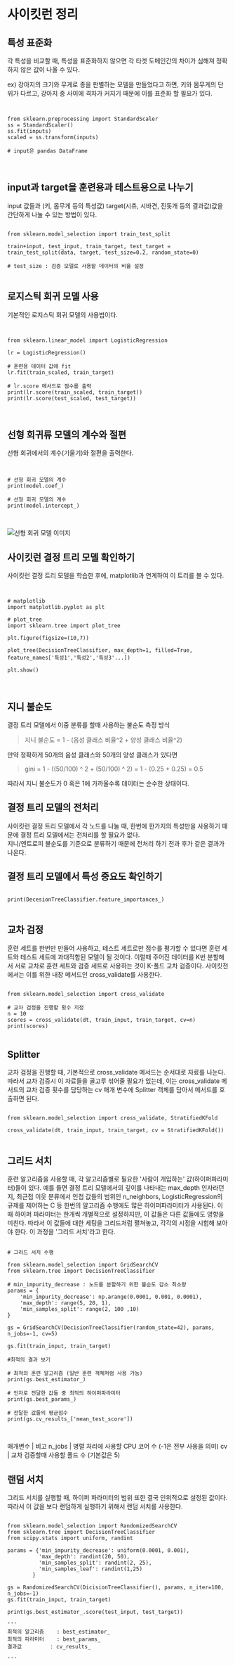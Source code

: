 # 사이킷런 정리


## 특성 표준화
각 특성을 비교할 때, 특성을 표준화하지 않으면 각 타겟 도메인간의 차이가 심해져 정확하지 않은 값이 나올 수 있다.  

ex) 강아지의 크기와 무게로 종을 판별하는 모델을 만들었다고 하면, 키와 몸무게의 단위가 다르고, 강아지 종 사이에 격차가 커지기 때문에 이를 표준화 할 필요가 있다.  

<pre>
<code>

from sklearn.preprocessing import StandardScaler
ss = StandardScaler()
ss.fit(inputs)
scaled = ss.transform(inputs)

# input은 pandas DataFrame

</code>
</pre>


## input과 target을 훈련용과 테스트용으로 나누기
input 값들과 (키, 몸무게 등의 특성값) target(시츄, 시바견, 진돗개 등의 결과값)값을 간단하게 나눌 수 있는 방법이 있다.

<pre>
<code>
from sklearn.model_selection import train_test_split

train+input, test_input, train_target, test_target = train_test_split(data, target, test_size=0.2, random_state=0)

# test_size : 검증 모델로 사용할 데이터의 비율 설정
</code>
</pre>


## 로지스틱 회귀 모델 사용

기본적인 로지스틱 회귀 모델의 사용법이다.

<pre>
<code>

from sklearn.linear_model import LogisticRegression

lr = LogisticRegression()

# 훈련용 데이터 값에 fit
lr.fit(train_scaled, train_target)

# lr.score 메서드로 점수를 출력
print(lr.score(train_scaled, train_target))
print(lr.score(test_scaled, test_target))

</code>
</pre>


## 선형 회귀류 모델의 계수와 절편

선형 회귀에서의 계수(기울기)와 절편을 출력한다.

<pre>
<code>

# 선형 회귀 모델의 계수
print(model.coef_)

# 선형 회귀 모델의 계수
print(model.intercept_)

</code>
</pre>

![선형 회귀 모델 이미지](https://ko.wikipedia.org/wiki/%EC%84%A0%ED%98%95_%ED%9A%8C%EA%B7%80#/media/%ED%8C%8C%EC%9D%BC:Normdist_regression.png)  


## 사이킷런 결정 트리 모델 확인하기

사이킷런 결정 트리 모델을 학습한 후에, matplotlib과 연계하여 이 트리를 볼 수 있다.

<pre>
<code>

# matplotlib
import matplotlib.pyplot as plt

# plot_tree
import sklearn.tree import plot_tree

plt.figure(figsize=(10,7))

plot_tree(DecisionTreeClassifier, max_depth=1, filled=True, feature_names['특성1','특성2','특성3'...])

plt.show()

</code>
</pre>


## 지니 불순도

결정 트리 모델에서 이중 분류를 할때 사용하는 불순도 측정 방식

> 지니 불순도 = 1 - (음성 클래스 비율^2 + 양성 클래스 비율^2)

만약 정확하게 50개의 음성 클래스와 50개의 양성 클래스가 있다면

> gini = 1 - ((50/100) ^ 2 + (50/100) ^ 2) = 1 - (0.25 + 0.25) = 0.5

따라서 지니 불순도가 0 혹은 1에 가까울수록 데이터는 순수한 상태이다.


## 결정 트리 모델의 전처리

사이킷런 결정 트리 모델에서 각 노드를 나눌 때, 한번에 한가지의 특성만을 사용하기 때문에 결정 트리 모델에서는 전처리를 할 필요가 없다.  
지니/엔트로피 불순도를 기준으로 분류하기 때문에 전처리 하기 전과 후가 같은 결과가 나온다.


## 결정 트리 모델에서 특성 중요도 확인하기

<pre>
<code>
print(DecesionTreeClassifier.feature_importances_)
</code>
</pre>


## 교차 검정

훈련 세트를 한번만 만들어 사용하고, 테스트 세트로만 점수를 평가할 수 있다면 훈련 세트와 테스트 세트에 과대적합된 모델이 될 것이다. 이럴때 주어진 데이터를 K번 분할해서 서로 교차로 훈련 세트와 검증 세트로 사용하는 것이 K-폴드 교차 검증이다. 사이킷전에서는 이를 위한 내장 메서드인 cross_validate를 사용한다.

<pre>
<code>
from sklearn.model_selection import cross_validate

# 교차 검정을 진행할 횟수 지정
n = 10
scores = cross_validate(dt, train_input, train_target, cv=n)
print(scores)
</code>
</pre>


## Splitter

교차 검정을 진행할 때, 기본적으로 cross_validate 메서드는 순서대로 자료를 나눈다. 따라서 교차 검증시 이 자료들을 골고루 섞어줄 필요가 있는데, 이는 cross_validate 메서드의 교차 검증 횟수를 담당하는 cv 매개 변수에 Splitter 객체를 담아서 메서드를 호출하면 된다.

<pre>
<code>
from sklearn.model_selection import cross_validate, StratifiedKFold

cross_validate(dt, train_input, train_target, cv = StratifiedKFold())
</code>
</pre>


## 그리드 서치

훈련 알고리즘을 사용할 때, 각 알고리즘별로 필요한 '사람이 개입하는' 값(하이퍼파라미터)들이 있다. 예를 들면 결정 트리 모델에서의 깊이를 나타내는 max_depth 인자라던지, 최근접 이웃 분류에서 인접 값들의 범위인 n_neighbors, LogisticRegression의 규제를 제어하는 C 등 한번의 알고리즘 수행에도 많은 하이퍼파라미터가 사용된다. 이때 하이퍼 파라미터는 한개씩 개별적으로 설정하지만, 이 값들은 다른 값들에도 영향을 미친다. 따라서 이 값들에 대한 세팅을 그리드처럼 펼쳐놓고, 각각의 시점을 시험해 보아야 한다. 이 과정을 '그리드 서치'라고 한다.

<pre>
<code>
# 그리드 서치 수행

from sklearn.model_selection import GridSearchCV
from sklearn.tree import DecisionTreeClassifier

# min_impurity_decrease : 노드를 분할하기 위한 불순도 감소 최소량
params = {
	'min_impurity_decrease': np.arange(0.0001, 0.001, 0.0001),
	'max_depth': range(5, 20, 1),
	'min_samples_split': range(2, 100 ,10)
}

gs = GridSearchCV(DecisionTreeClassifier(random_state=42), params, n_jobs=-1, cv=5)

gs.fit(train_input, train_target)

#최적의 결과 보기

# 최적의 훈련 알고리즘 (일반 훈련 객체처럼 사용 가능)
print(gs.best_estimator_)

# 인자로 전달한 값들 중 최적의 하이퍼파라미터
print(gs.best_params_)

# 전달한 값들의 평균점수
print(gs.cv_results_['mean_test_score'])

</code>
</pre>

매개변수 | 비고
n_jobs | 병렬 처리에 사용할 CPU 코어 수 (-1은 전부 사용을 의미)
cv | 교차 검증할때 사용할 폴드 수 (기본값은 5)


## 랜덤 서치

그리드 서치를 실행할 때, 하이퍼 파라미터의 범위 또한 결국 인위적으로 설정된 값이다. 따라서 이 값을 보다 랜덤하게 실행하기 위해서 랜덤 서치를 사용한다.

<pre>
<code>
from sklearn.model_selection import RandomizedSearchCV
from sklearn.tree import DecisionTreeClassifier
from scipy.stats import uniform, randint

params = {'min_impurity_decrease': uniform(0.0001, 0.001),
		  'max_depth': randint(20, 50),
		  'min_samples_split': randint(2, 25),
		  'min_samples_leaf': randint(1,25)
		}

gs = RandomizedSearchCV(DicisionTreeClassifier(), params, n_iter=100, n_jobs=-1)
gs.fit(train_input, train_target)

print(gs.best_estimator_.score(test_input, test_target))

'''
최적의 알고리즘	: best_estimator_
최적의 파라미터	: best_params_
결과값			: cv_results_

'''

</code>
</pre>

